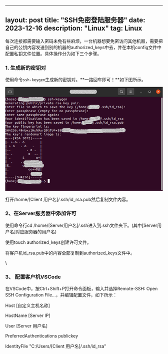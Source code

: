 ***

## layout: post title: "SSH免密登陆服务器" date: 2023-12-16 description: "Linux" tag: Linux

每次连接都需要输入密码未免有些麻烦，一台机器想要免密访问其他机器，需要把自己的公钥内容发送到别的机器的authorized\_keys中去，并在本机config文件中配置私钥文件位置。具体操作分为如下三个步骤。

### **1. 生成新的密钥对**

使用命令`ssh-keygen`生成新的密钥对。**一路回车即可！**如下图所示。

![](/images/posts/sshpassword/ssh-keygen.png)


打开/home/\[Client 用户名]/.ssh/id\_rsa.pub然后复制文件内容。

### 2、在Server服务器中添加许可

使用命令行cd /home/\[Server用户名]/.ssh进入到.ssh文件夹下。(其中\[Server用户名]对应服务器的用户名)

使用touch authorized\_keys创建许可文件。

将客户机id\_rsa.pub中的内容全部复制到authorized\_keys文件中。

\


### 3、 配置客户机VSCode

在VSCode中，按Ctrl+Shift+P打开命令面板，输入并选择Remote-SSH: Open SSH Configuration File…，并编辑配置文件，如下所示：

Host \[自定义主机名称]

&#x20;HostName \[Server IP]

&#x20;User \[Server 用户名]

&#x20;PreferredAuthentications publickey

&#x20;IdentityFile "C:/Users/\[Client 用户名]/.ssh/id\_rsa"

